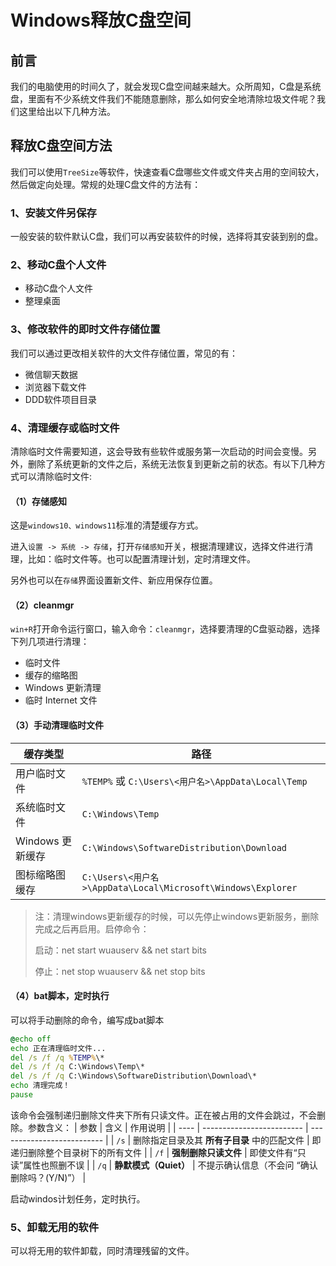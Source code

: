 # Windows释放C盘空间

## 前言
我们的电脑使用的时间久了，就会发现C盘空间越来越大。众所周知，C盘是系统盘，里面有不少系统文件我们不能随意删除，那么如何安全地清除垃圾文件呢？我们这里给出以下几种方法。

## 释放C盘空间方法
我们可以使用`TreeSize`等软件，快速查看C盘哪些文件或文件夹占用的空间较大，然后做定向处理。常规的处理C盘文件的方法有：

### 1、安装文件另保存
一般安装的软件默认C盘，我们可以再安装软件的时候，选择将其安装到别的盘。

### 2、移动C盘个人文件
- 移动C盘个人文件
- 整理桌面

### 3、修改软件的即时文件存储位置
我们可以通过更改相关软件的大文件存储位置，常见的有：
- 微信聊天数据
- 浏览器下载文件
- DDD软件项目目录

### 4、清理缓存或临时文件
清除临时文件需要知道，这会导致有些软件或服务第一次启动的时间会变慢。另外，删除了系统更新的文件之后，系统无法恢复到更新之前的状态。有以下几种方式可以清除临时文件:
#### （1）存储感知
这是`windows10、windows11`标准的清楚缓存方式。

进入`设置 -> 系统 -> 存储`，打开`存储感知`开关，根据清理建议，选择文件进行清理，比如：临时文件等。也可以配置清理计划，定时清理文件。

另外也可以在`存储`界面设置新文件、新应用保存位置。

#### （2）cleanmgr
`win+R`打开命令运行窗口，输入命令：`cleanmgr`，选择要清理的C盘驱动器，选择下列几项进行清理：
- 临时文件
- 缓存的缩略图
- Windows 更新清理
- 临时 Internet 文件

#### （3）手动清理临时文件
| 缓存类型         | 路径                                                        |
| ------------ | --------------------------------------------------------- |
| 用户临时文件       | `%TEMP%` 或 `C:\Users\<用户名>\AppData\Local\Temp`            |
| 系统临时文件       | `C:\Windows\Temp`                                         |
| Windows 更新缓存 | `C:\Windows\SoftwareDistribution\Download`                |
| 图标缩略图缓存      | `C:\Users\<用户名>\AppData\Local\Microsoft\Windows\Explorer` |

> 注：清理windows更新缓存的时候，可以先停止windows更新服务，删除完成之后再启用。启停命令：
> 
> 启动：net start wuauserv && net start bits
> 
> 停止：net stop wuauserv && net stop bits


#### （4）bat脚本，定时执行
可以将手动删除的命令，编写成bat脚本
```bat
@echo off
echo 正在清理临时文件...
del /s /f /q %TEMP%\*
del /s /f /q C:\Windows\Temp\*
del /s /f /q C:\Windows\SoftwareDistribution\Download\*
echo 清理完成！
pause
```

该命令会强制递归删除文件夹下所有只读文件。正在被占用的文件会跳过，不会删除。参数含义：
| 参数   | 含义                        | 作用说明                       |
| ---- | ------------------------- | -------------------------- |
| `/s` | 删除指定目录及其 **所有子目录** 中的匹配文件 | 即递归删除整个目录树下的所有文件           |
| `/f` | **强制删除只读文件**              | 即使文件有“只读”属性也照删不误           |
| `/q` | **静默模式（Quiet）**           | 不提示确认信息（不会问 “确认删除吗？(Y/N)”） |

启动windos计划任务，定时执行。

### 5、卸载无用的软件
可以将无用的软件卸载，同时清理残留的文件。

  
